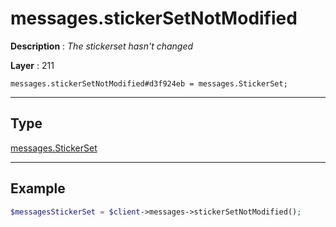 # messages.stickerSetNotModified

**Description** : *The stickerset hasn't changed*

**Layer** : 211

```tl
messages.stickerSetNotModified#d3f924eb = messages.StickerSet;
```

---

## Type

[messages.StickerSet](type/messages.StickerSet)

---

## Example

```php
$messagesStickerSet = $client->messages->stickerSetNotModified();
```